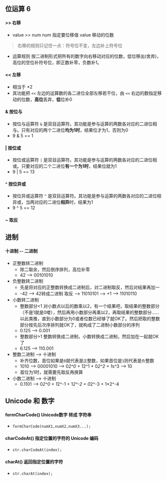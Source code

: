 ## 位运算 6
#### >>  右移
- value >> num
num 指定要位移值 value 移动的位数
>右移的规则只记住一点：符号位不变，左边补上符号位
- 运算规则
按二进制形式把所有的数字向右移动对应的位数，低位移出(舍弃)，高位的空位补符号位，即正数补零，负数补1。

#### <<  左移  
- 相当于 *2
- 其功能把 `<<` 左边的运算数的各二进位全部左移若干位，由 `<<` 右边的数指定移动的位数，**高位**丢弃，**低**位补0

#### &  按位与
- 按位与运算符 `&` 是双目运算符。其功能是参与运算的两数各对应的二进位相与。只有对应的两个二进位**均为1时**，结果位才为1，否则为0
- 9 & 5 == 1

#### |  按位或
- 按位或运算符 `|` 是双目运算符。其功能是参与运算的两数各对应的二进位相或。只要对应的二个二进位**有一个为1时**，结果位就为1
- 9 | 5 == 13

#### ^  按位异或
- 按位异或运算符 `^` 是双目运算符。其功能是参与运算的两数各对应的二进位相异或，当两对应的二进位**相异**时，结果为1
- 9 ^ 5 == 12

#### ~  取反


## 进制
#### 十进制 -- 二进制
- 正整数转二进制
  + 除二取余，然后倒序排列，高位补零
  + 42 --> 00101010
- 负整数转二进制
  + 先是将对应的正整数转换成二进制后，对二进制取反，然后对结果再加一
  + -42 --> 42转成二进制 取反 --> 11010101 --> +1 --> 11010110
- 小数转二进制
  + 整数部分<1
    对小数点以后的数乘以2，有一个结果吧，取结果的整数部分（不是1就是0喽），然后再用小数部分再乘以2，再取结果的整数部分……以此类推，直到小数部分为0或者位数已经够了就OK了。然后把取的整数部分按先后次序排列就OK了，就构成了二进制小数部分的序列
  + 0.125 --> 0.001
  + 整数部分>1
    整数转换成二进制，小数转换成二进制，然后加在一起就OK了
  + 6.125 --> 110.001
- 整数二进制 --> 十进制
  + 补齐位数，首位如果是`0`就代表是`正`整数，如果首位是`1`则代表是`负`整数
  + 1010 --> 00001010 --> 0*2^0 + 1*2^1 + 0*2^2 + 1*s^3 --> 10
  + 首位为1时，就需要先取反再换算
- 小数二进制 --> 十进制
  + 0.1101 --> 0*2^0 + 1*2^-1 + 1*2^-2 + 0*2^-3 + 1*2^-4



## Unicode 和 数字
#### formCharCode() Unicode数字 转成 字符串
- `formCharCode(numX1,numX2,numX3...);`

#### charCodeAt() 指定位置的字符的 Unicode 编码
- `str.charCodeAt(index);`

#### charAt() 返回指定位置的字符
- `str.charAt(index);`